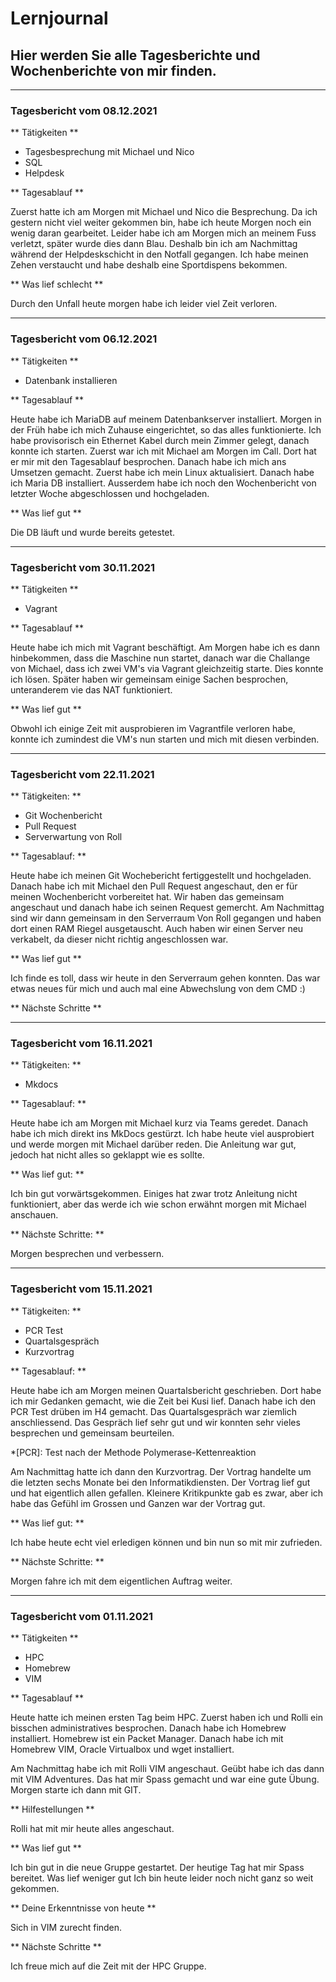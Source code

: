 # Lernjournal

## Hier werden Sie alle Tagesberichte und Wochenberichte von mir finden.

---

### Tagesbericht vom 08.12.2021

** Tätigkeiten **

- Tagesbesprechung mit Michael und Nico
- SQL
- Helpdesk

** Tagesablauf **

Zuerst hatte ich am Morgen mit Michael und Nico die Besprechung.
Da ich gestern nicht viel weiter gekommen bin, habe ich heute Morgen noch ein wenig daran gearbeitet.
Leider habe ich am Morgen mich an meinem Fuss verletzt, später wurde dies dann Blau.
Deshalb bin ich am Nachmittag während der Helpdeskschicht in den Notfall gegangen.
Ich habe meinen Zehen verstaucht und habe deshalb eine Sportdispens bekommen.

** Was lief schlecht **

Durch den Unfall heute morgen habe ich leider viel Zeit verloren.

---

### Tagesbericht vom 06.12.2021

** Tätigkeiten **

- Datenbank installieren

** Tagesablauf **

Heute habe ich MariaDB auf meinem Datenbankserver installiert.
Morgen in der Früh habe ich mich Zuhause eingerichtet, so das alles funktionierte.
Ich habe provisorisch ein Ethernet Kabel durch mein Zimmer gelegt, danach konnte ich starten.
Zuerst war ich mit Michael am Morgen im Call. Dort hat er mir mit den Tagesablauf besprochen.
Danach habe ich mich ans Umsetzen gemacht. Zuerst habe ich mein Linux aktualisiert.
Danach habe ich Maria DB installiert.
Ausserdem habe ich noch den Wochenbericht von letzter Woche abgeschlossen und hochgeladen.

** Was lief gut **

Die DB läuft und wurde bereits getestet.


---

### Tagesbericht vom 30.11.2021

** Tätigkeiten ** 

- Vagrant

** Tagesablauf **

Heute habe ich mich mit Vagrant beschäftigt.
Am Morgen habe ich es dann hinbekommen, dass die Maschine nun startet, danach war die Challange von Michael,
dass ich zwei VM's via Vagrant gleichzeitig starte. Dies konnte ich lösen. 
Später haben wir gemeinsam einige Sachen besprochen, unteranderem vie das NAT funktioniert.

** Was lief gut **

Obwohl ich einige Zeit mit ausprobieren im Vagrantfile verloren habe,
 konnte ich zumindest die VM's nun starten und mich mit diesen verbinden.

---

### Tagesbericht vom 22.11.2021

** Tätigkeiten: **

- Git Wochenbericht
- Pull Request
- Serverwartung von Roll

** Tagesablauf: **

Heute habe ich meinen Git Wochebericht fertiggestellt und hochgeladen.
Danach habe ich mit Michael den Pull Request angeschaut, den er für meinen Wochenbericht vorbereitet hat.
Wir haben das gemeinsam angeschaut und danach habe ich seinen Request gemercht. 
Am Nachmittag sind wir dann gemeinsam in den Serverraum Von Roll gegangen und haben dort einen RAM Riegel ausgetauscht.
Auch haben wir einen Server neu verkabelt, da dieser nicht richtig angeschlossen war.

** Was lief gut **

Ich finde es toll, dass wir heute in den Serverraum gehen konnten. Das war etwas neues für mich und auch mal eine Abwechslung von dem CMD :)

** Nächste Schritte **


---

### Tagesbericht vom 16.11.2021

** Tätigkeiten: **

- Mkdocs

** Tagesablauf: **

Heute habe ich am Morgen mit Michael kurz via Teams geredet. Danach habe ich mich direkt ins MkDocs gestürzt. Ich habe heute viel ausprobiert und werde morgen mit Michael darüber reden.  Die Anleitung war gut, jedoch hat nicht alles so geklappt wie es sollte.

** Was lief gut: **

Ich bin gut vorwärtsgekommen. Einiges hat zwar trotz Anleitung nicht funktioniert, aber das werde ich wie schon erwähnt morgen mit Michael anschauen.

** Nächste Schritte: **

Morgen besprechen und verbessern.

---

### Tagesbericht vom 15.11.2021

** Tätigkeiten: **

- PCR Test
- Quartalsgespräch
- Kurzvortrag

** Tagesablauf: **

Heute habe ich am Morgen meinen Quartalsbericht geschrieben.
 Dort habe ich mir Gedanken gemacht, wie die Zeit bei Kusi lief.
 Danach habe ich den PCR Test drüben im H4 gemacht.
 Das Quartalsgespräch war ziemlich anschliessend.
 Das Gespräch lief sehr gut und wir konnten sehr vieles besprechen und gemeinsam beurteilen. 

*[PCR]:  Test nach der Methode Polymerase-Kettenreaktion


Am Nachmittag hatte ich dann den Kurzvortrag.
Der Vortrag handelte um die letzten sechs Monate bei den Informatikdiensten.
Der Vortrag lief gut und hat eigentlich allen gefallen.
Kleinere Kritikpunkte gab es zwar, aber ich habe das Gefühl im Grossen und Ganzen war der Vortrag gut.

** Was lief gut: **

Ich habe heute echt viel erledigen können und bin nun so mit mir zufrieden.

** Nächste Schritte: **

Morgen fahre ich mit dem eigentlichen Auftrag weiter.

---

### Tagesbericht vom 01.11.2021

** Tätigkeiten **

- HPC
- Homebrew
- VIM

** Tagesablauf **

Heute hatte ich meinen ersten Tag beim HPC. Zuerst haben ich und Rolli ein bisschen administratives besprochen. Danach habe ich Homebrew installiert. Homebrew ist ein Packet Manager. Danach habe ich mit Homebrew VIM, Oracle Virtualbox und wget installiert.

Am Nachmittag habe ich mit Rolli VIM angeschaut. Geübt habe ich das dann mit VIM Adventures.
Das hat mir Spass gemacht und war eine gute Übung. Morgen starte ich dann mit GIT.

** Hilfestellungen **

Rolli hat mit mir heute alles angeschaut.

** Was lief gut **

Ich bin gut in die neue Gruppe gestartet. Der heutige Tag hat mir Spass bereitet.
Was lief weniger gut
Ich bin heute leider noch nicht ganz so weit gekommen.

** Deine Erkenntnisse von heute **

Sich in VIM zurecht finden.

** Nächste Schritte **

Ich freue mich auf die Zeit mit der HPC Gruppe.

